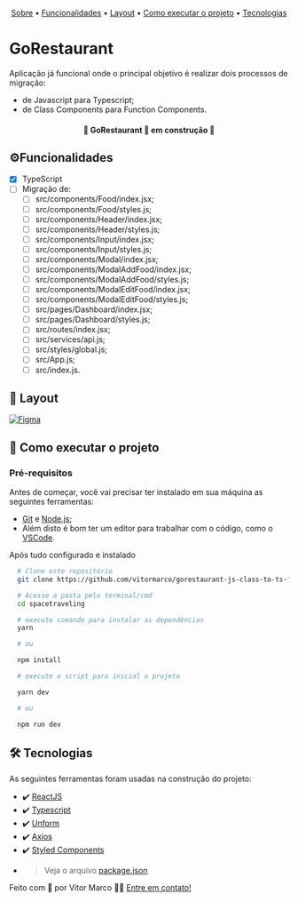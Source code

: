 <!-- <p align="center">
  <img src="./github/#"   width="#" alt="#" />
</p> -->

<p align="center">
 <a href="#gorestaurant">Sobre</a> •
 <a href="#%EF%B8%8Ffuncionalidades">Funcionalidades</a> •
 <a href="#-layout">Layout</a> •
 <a href="#-como-executar-o-projeto">Como executar o projeto</a>  •
 <a href="#-tecnologias">Tecnologias</a>
</p>

# GoRestaurant

<!-- <p align="center">
  <img src="./github/#"   width="#" alt="#" />
</p> -->

Aplicação já funcional onde o principal objetivo é realizar dois processos de migração: <br />

- de Javascript para Typescript;
- de Class Components para Function Components.

<h4 align="center"> 🚧 GoRestaurant 🚀 em construção 🚧 </h4>

## ⚙️Funcionalidades

- [x] TypeScript
- [ ] Migração de:
  - [ ] src/components/Food/index.jsx;
  - [ ] src/components/Food/styles.js;
  - [ ] src/components/Header/index.jsx;
  - [ ] src/components/Header/styles.js;
  - [ ] src/components/Input/index.jsx;
  - [ ] src/components/Input/styles.js;
  - [ ] src/components/Modal/index.jsx;
  - [ ] src/components/ModalAddFood/index.jsx;
  - [ ] src/components/ModalAddFood/styles.js;
  - [ ] src/components/ModalEditFood/index.jsx;
  - [ ] src/components/ModalEditFood/styles.js;
  - [ ] src/pages/Dashboard/index.jsx;
  - [ ] src/pages/Dashboard/styles.js;
  - [ ] src/routes/index.jsx;
  - [ ] src/services/api.js;
  - [ ] src/styles/global.js;
  - [ ] src/App.js;
  - [ ] src/index.js.

## 🎨 Layout

<!-- <p align="center" style="display: flex; align-items: flex-start; justify-content: center; gap: 8px ">
  <img src="./github/#" width="200px" alt="#" />
  <img src="./github/#" width="200px" alt="#" />
</p> -->

<a href="#">
  <img alt="Figma" src="https://img.shields.io/badge/Acessar%20Layout-Figma-FF57B2">
</a>

## 🚀 Como executar o projeto

### Pré-requisitos

Antes de começar, você vai precisar ter instalado em sua máquina as seguintes ferramentas:

- [Git](https://git-scm.com) e [Node.js](https://nodejs.org/en/);
- Além disto é bom ter um editor para trabalhar com o código, como o [VSCode](https://code.visualstudio.com/).

Após tudo configurado e instalado

```bash
  # Clone este repositório
  git clone https://github.com/vitormarco/gorestaurant-js-class-to-ts-func.git
```

```bash
  # Acesse a pasta pelo terminal/cmd
  cd spacetraveling
```

```bash
  # execute comando para instalar as dependências
  yarn

  # ou

  npm install
```

```bash
  # execute o script para inicial o projeto

  yarn dev

  # ou

  npm run dev
```

## 🛠 Tecnologias

As seguintes ferramentas foram usadas na construção do projeto:

- ✔️ [ReactJS](https://reactjs.org/)
- ✔️ [Typescript](https://www.typescriptlang.org/)
- ✔️ [Unform](https://github.com/unform/unform)
- ✔️ [Axios](https://github.com/axios/axios)
- ✔️ [Styled Components](https://styled-components.com/)
- > Veja o arquivo [package.json](https://github.com/vitormarco/class-component-to-function-component-ts/blob/master/package.json)

Feito com 🧡 por Vítor Marco 👋🏽 [Entre em contato!](https://www.linkedin.com/in/vitor-marco/)
